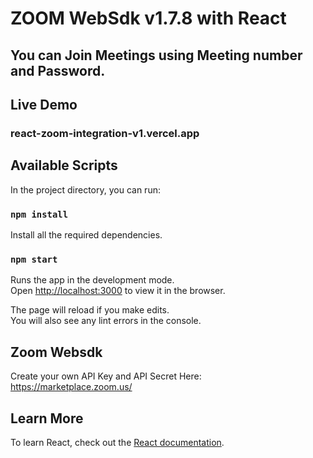 # ZOOM WebSdk v1.7.8 with React 


## You can Join Meetings using Meeting number and Password.

## Live Demo 

### react-zoom-integration-v1.vercel.app


## Available Scripts

In the project directory, you can run:

### `npm install`

Install all the required dependencies.


### `npm start`

Runs the app in the development mode.<br />
Open [http://localhost:3000](http://localhost:3000) to view it in the browser.

The page will reload if you make edits.<br />
You will also see any lint errors in the console.


## Zoom Websdk

Create your own API Key and API Secret Here: https://marketplace.zoom.us/

## Learn More


To learn React, check out the [React documentation](https://reactjs.org/).

